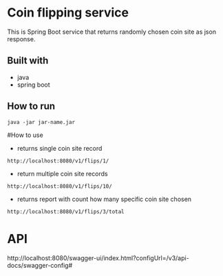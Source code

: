 # Coin flipping service
This is Spring Boot service that returns randomly chosen coin site as json response.
## Built with
- java
- spring boot
## How to run
````
java -jar jar-name.jar
````
#How to use
- returns single coin site record
````
http://localhost:8080/v1/flips/1/
````
- return multiple coin site records
````
http://localhost:8080/v1/flips/10/
````
- returns report with count how many specific coin site chosen
````
http://localhost:8080/v1/flips/3/total
````
# API

http://localhost:8080/swagger-ui/index.html?configUrl=/v3/api-docs/swagger-config#
